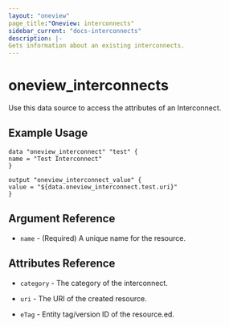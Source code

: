 ```yaml
---
layout: "oneview"
page_title:"Oneview: interconnects"
sidebar_current: "docs-interconnects"
description: |-
Gets information about an existing interconnects.
---
```


# oneview\_interconnects

Use this data source to access the attributes of an Interconnect.

## Example Usage

```hcl
data "oneview_interconnect" "test" {
name = "Test Interconnect"
}

output "oneview_interconnect_value" {
value = "${data.oneview_interconnect.test.uri}"
}
```

## Argument Reference

* `name` - (Required) A unique name for the resource.

## Attributes Reference


* `category` - The category of the interconnect.

* `uri` - The URI of the created resource.

* `eTag` - Entity tag/version ID of the resource.ed.
